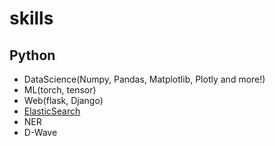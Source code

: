 # skills

## Python
- DataScience(Numpy, Pandas, Matplotlib, Plotly and more!)
- ML(torch, tensor)
- Web(flask, Django)
- [ElasticSearch](https://github.com/HinataAoki/skills/tree/main/ElasticSearch)
- NER
- D-Wave
